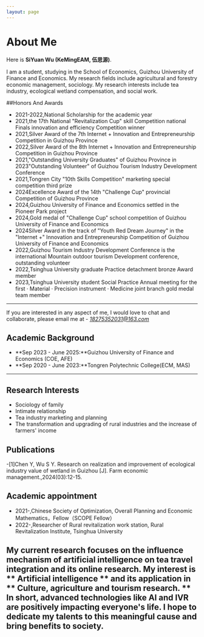 ```yaml
---
layout: page
---
```


# About Me



Here is **SiYuan Wu (KeMingEAM, 伍思源)**.

  I am a student, studying in the School of Economics, Guizhou University of Finance and Economics. My research fields include agricultural and forestry economic management, sociology. My research interests include tea industry, ecological wetland compensation, and social work.

##Honors And Awards
- 2021-2022,National Scholarship for the academic year 
- 2021,the 17th National "Revitalization Cup" skill Competition national Finals innovation and efficiency Competition winner
- 2021,Silver Award of the 7th Internet + Innovation and Entrepreneurship Competition in Guizhou Province 
- 2022,Silver Award of the 8th Internet + Innovation and Entrepreneurship Competition in Guizhou Province 
- 2021,"Outstanding University Graduates" of Guizhou Province in 2023"Outstanding Volunteer" of Guizhou Tourism Industry Development Conference
- 2021,Tongren City "10th Skills Competition" marketing special competition third prize
- 2024Excellence Award of the 14th "Challenge Cup" provincial Competition of Guizhou Province
- 2024,Guizhou University of Finance and Economics settled in the Pioneer Park project
- 2024,Gold medal of "Challenge Cup" school competition of Guizhou University of Finance and Economics
- 2024Silver Award in the track of "Youth Red Dream Journey" in the "Internet +" Innovation and Entrepreneurship Competition of Guizhou University of Finance 
 and Economics
- 2022,Guizhou Tourism Industry Development Conference is the international Mountain outdoor tourism Development conference, outstanding volunteer
- 2022,Tsinghua University graduate Practice detachment bronze Award member
- 2023,Tsinghua University student Social Practice Annual meeting for the first · Material · Precision instrument · Medicine joint branch gold medal team member

---

If you are interested in any aspect of me, I would love to chat and collaborate, please email me at - *18275352031@163.com*

## Academic Background

- **Sep 2023 - June 2025:**Guizhou University of Finance and Economics (COE, AFE)
- **Sep 2020 - June 2023:**Tongren Polytechnic College(ECM, MAS)


---

## Research Interests
- Sociology of family
- Intimate relationship
- Tea industry marketing and planning
- The transformation and upgrading of rural industries and the increase of farmers' income

## Publications 
-[1]Chen Y, Wu S Y. Research on realization and improvement of ecological industry value of wetland in Guizhou [J]. Farm economic management.,2024(03):12-15.

## Academic appointment
- 2021-,Chinese Society of Optimization, Overall Planning and Economic Mathematics，Fellow（SCOPE Fellow）
- 2022-,Researcher of Rural revitalization work station, Rural Revitalization Institute, Tsinghua University

My current research focuses on the influence mechanism of artificial intelligence on tea travel integration and its online research. My interest is ** Artificial intelligence ** and its application in ** Culture, agriculture and tourism research. ** In short, advanced technologies like AI and IVR are positively impacting everyone's life. I hope to dedicate my talents to this meaningful cause and bring benefits to society.
---

